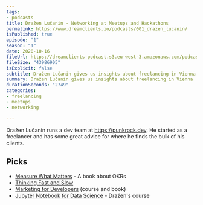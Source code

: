 ```yaml
---
tags:
- podcasts
title: Dražen Lučanin - Networking at Meetups and Hackathons
permalink: https://www.dreamclients.io/podcasts/001_drazen_lucanin/
isPublished: true
episode: "1"
season: "1"
date: 2020-10-16
fileUrl: https://dreamclients-podcast.s3.eu-west-3.amazonaws.com/podcast/episodes/001-DreamClientsPodcast-Drazen-Lucanin.mp3
fileSize: "43986905"
isExplicit: false
subtitle: Dražen Lučanin gives us insights about freelancing in Vienna
summary: Dražen Lučanin gives us insights about freelancing in Vienna
durationSeconds: "2749"
categories: 
- freelancing
- meetups
- networking

---
```

Dražen Lučanin runs a dev team at https://punkrock.dev. He started as a freelancer and has some great advice for where he finds the bulk of his clients.

## Picks

* [Measure What Matters](https://amzn.to/3jp8vBx) - A book about OKRs
* [Thinking Fast and Slow](https://amzn.to/37Arzuo)
* [Marketing for Developers](https://devmarketing.xyz/) (course and book)
* [Jupyter Notebook for Data Science](https://www.udemy.com/course/jupyter-notebook-for-data-science/) - Dražen's course